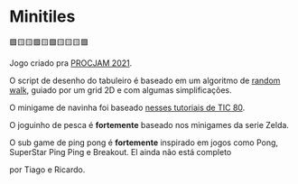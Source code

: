 # Minitiles
🟪🟨🟨🟩🟨🟩🟨🟨🟨🟪

Jogo criado pra [PROCJAM 2021](https://itch.io/jam/procjam).

O script de desenho do tabuleiro é baseado em um algoritmo de [random walk](https://en.wikipedia.org/wiki/Random_walk), guiado por um grid 2D e com algumas simplificações.

O minigame de navinha foi baseado [nesses tutoriais de TIC 80](https://www.youtube.com/watch?v=D_GyozNZeVo&list=PL61kTUcYddBMIkVHQQI1Q8OgVRp_M8Alg&index=25).

O joguinho de pesca é **fortemente** baseado nos minigames da serie Zelda.

O sub game de  ping pong é **fortemente** inspirado em jogos como Pong, SuperStar Ping Ping e Breakout. El ainda não está completo

por Tiago e Ricardo.

